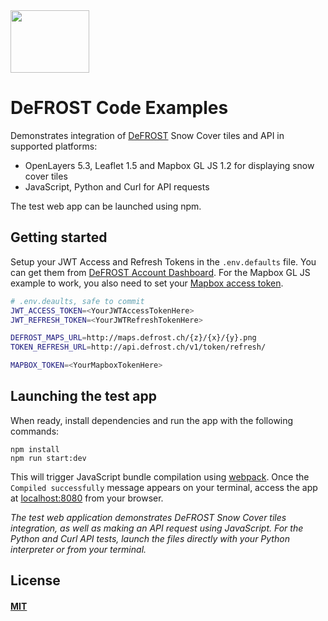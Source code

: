 

<div align="left">
  <a href="https://defrost.ch">
    <img width="126" height="100" src="https://d1klwwcx1csego.cloudfront.net/static/images/defrost/logo.png">
  </a>
</div>

# DeFROST Code Examples

Demonstrates integration of [DeFROST](https://defrost.ch) Snow Cover tiles and API in supported platforms:

- OpenLayers 5.3, Leaflet 1.5 and Mapbox GL JS 1.2 for displaying snow cover tiles
- JavaScript, Python and Curl for API requests

The test web app can be launched using npm.

## Getting started

Setup your JWT Access and Refresh Tokens in the `.env.defaults` file. You can get them from [DeFROST Account Dashboard](https://dashboard.defrost.ch). For the Mapbox GL JS example to work, you also need to set your [Mapbox access token](https://account.mapbox.com/).

```sh
# .env.deaults, safe to commit
JWT_ACCESS_TOKEN=<YourJWTAccessTokenHere>
JWT_REFRESH_TOKEN=<YourJWTRefreshTokenHere>

DEFROST_MAPS_URL=http://maps.defrost.ch/{z}/{x}/{y}.png
TOKEN_REFRESH_URL=http://api.defrost.ch/v1/token/refresh/

MAPBOX_TOKEN=<YourMapboxTokenHere>
```

## Launching the test app

When ready, install dependencies and run the app with the following commands:

```console
npm install
npm run start:dev
```

This will trigger JavaScript bundle compilation using [webpack](https://webpack.js.org). Once the `Compiled successfully` message appears on your terminal, access the app at [localhost:8080](localhost:8080) from your browser.

*The test web application demonstrates DeFROST Snow Cover tiles integration, as well as making an API request using JavaScript. For the Python and Curl API tests, launch the files directly with your Python interpreter or from your terminal.*

## License

#### [MIT](./LICENSE)
